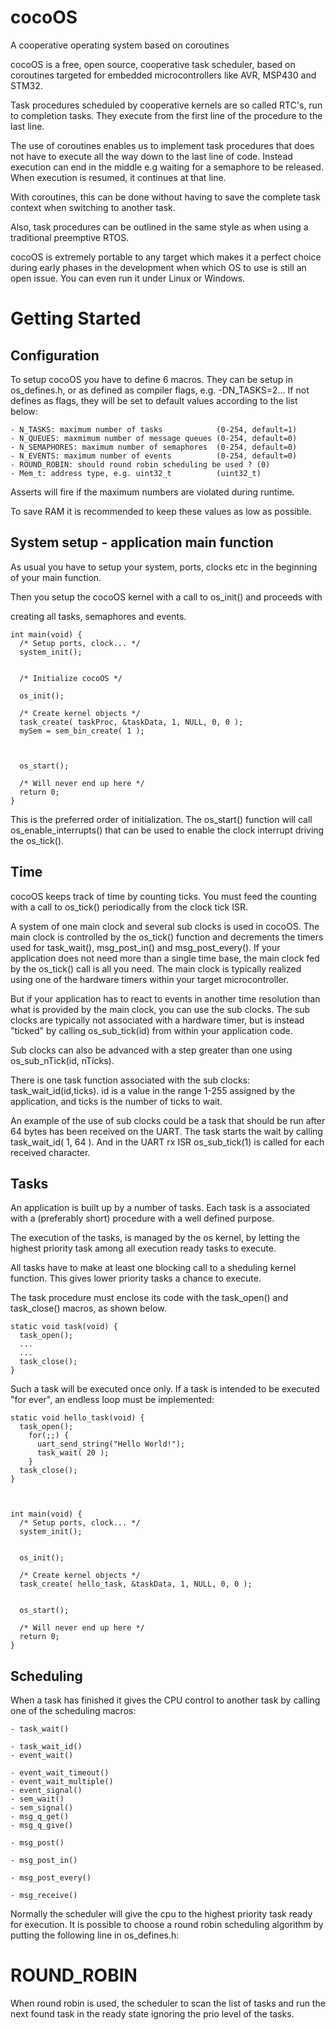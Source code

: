 # cocoOS
A cooperative operating system based on coroutines

cocoOS is a free, open source, cooperative task scheduler, based on coroutines targeted for embedded microcontrollers like AVR, MSP430 and STM32.


Task procedures scheduled by cooperative kernels are so called RTC's, run to completion tasks. They execute from the first line of the procedure to the last line. 

The use of coroutines enables us to implement task procedures that does not have to execute all the way down to the last line of code. Instead execution can end in the middle e.g waiting for a semaphore to be released. When execution is resumed, it continues at that line. 

With coroutines, this can be done without having to save the complete task context when switching to another task.

 

Also, task procedures can be outlined in the same style as when using a traditional preemptive RTOS.

 

cocoOS is extremely portable to any target which makes it a perfect choice during early phases in the development when which OS to use is still an open issue. You can even run it under Linux or Windows.

# Getting Started

 

## Configuration

To setup cocoOS you have to define 6 macros. They can be setup in os_defines.h, or as defined as compiler flags, e.g. -DN_TASKS=2... If not defines as flags, they will be set to default values according to the list below:

    - N_TASKS: maximum number of tasks            (0-254, default=1)
    - N_QUEUES: maxmimum number of message queues (0-254, default=0)
    - N_SEMAPHORES: maximum number of semaphores  (0-254, default=0)
    - N_EVENTS: maximum number of events          (0-254, default=0)
    - ROUND_ROBIN: should round robin scheduling be used ? (0)
    - Mem_t: address type, e.g. uint32_t          (uint32_t)

Asserts will fire if the maximum numbers are violated during runtime. 

To save RAM it is recommended to keep these values as low as possible.
 

## System setup - application main function

As usual you have to setup your system, ports, clocks etc in the beginning of your main function. 

Then you setup the cocoOS kernel with a call to os_init() and proceeds with

creating all tasks, semaphores and events.


 
```
int main(void) {
  /* Setup ports, clock... */
  system_init();
  

  /* Initialize cocoOS */

  os_init();

  /* Create kernel objects */
  task_create( taskProc, &taskData, 1, NULL, 0, 0 );
  mySem = sem_bin_create( 1 );

 

  os_start();
  
  /* Will never end up here */
  return 0;
}
```
This is the preferred order of initialization. The os_start() function will call os_enable_interrupts() that can be used to enable the clock interrupt driving the os_tick().

 

## Time

cocoOS keeps track of time by counting ticks. You must feed the counting with a call to os_tick() periodically from the clock tick ISR.

 

A system of one main clock and several sub clocks is used in cocoOS. The main clock is controlled by the os_tick() function and decrements the timers used for task_wait(), msg_post_in() and msg_post_every(). If your application does not need more than a single time base, the main clock fed by the os_tick() call is all you need. The main clock is typically realized using one of the hardware timers within your target microcontroller.

 

But if your application has to react to events in another time resolution than what is provided by the main clock, you can use the sub clocks. The sub clocks are typically not associated with a hardware timer, but is instead "ticked" by calling os_sub_tick(id) from within your application code.

Sub clocks can also be advanced with a step greater than one using os_sub_nTick(id, nTicks).

 

There is one task function associated with the sub clocks: task_wait_id(id,ticks). id is a value in the range 1-255 assigned by the application, and ticks is the number of ticks to wait.

 

An example of the use of sub clocks could be a task that should be run after 64 bytes has been received on the UART. The task starts the wait by calling task_wait_id( 1, 64 ). And in the UART rx ISR os_sub_tick(1) is called for each received character.


## Tasks

An application is built up by a number of tasks. Each task is a associated with a (preferably short) procedure with a well defined purpose.

The execution of the tasks, is managed by the os kernel, by letting the highest priority task among all execution ready tasks to execute.

 

All tasks have to make at least one blocking call to a sheduling kernel function. This gives lower priority tasks a chance to execute.
 
The task procedure must enclose its code with the task_open() and task_close() macros, as shown below.

 
```
static void task(void) {
  task_open();
  ...
  ...
  task_close();
}
```

 

Such a task will be executed once only. If a task is intended to be executed "for ever", an endless loop must be implemented:

 
```
static void hello_task(void) {
  task_open();
    for(;;) {
      uart_send_string("Hello World!");
      task_wait( 20 );
    }
  task_close();
}

 

int main(void) {
  /* Setup ports, clock... */
  system_init();
  

  os_init();

  /* Create kernel objects */
  task_create( hello_task, &taskData, 1, NULL, 0, 0 ); 


  os_start();
  
  /* Will never end up here */
  return 0;
}
```

 

## Scheduling
When a task has finished it gives the CPU control to another task by calling one of the scheduling macros:
 
    - task_wait()

    - task_wait_id()
    - event_wait()

    - event_wait_timeout()
    - event_wait_multiple()
    - event_signal()
    - sem_wait()
    - sem_signal()
    - msg_q_get()
    - msg_q_give()

    - msg_post()

    - msg_post_in()

    - msg_post_every()

    - msg_receive()


Normally the scheduler will give the cpu to the highest priority task ready for execution. It is possible to choose a round robin scheduling algorithm by putting the following line in os_defines.h:


# ROUND_ROBIN


When round robin is used, the scheduler to scan the list of tasks and run the next found task in the ready state ignoring the prio level of the tasks.
